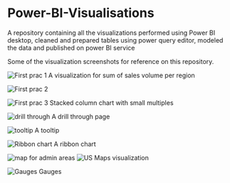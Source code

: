 # Power-BI-Visualisations
A repository containing all the visualizations performed using Power BI desktop, cleaned and prepared tables using power query editor, modeled the data and published on power BI service

Some of the visualization screenshots for reference on this repository.

![First prac 1](https://github.com/rittz1998/Power-BI-Visualisations/assets/103475842/53e4cf4f-f933-44cc-b646-46e2ae36d2ae)
A visualization for sum of sales volume per region

![First prac 2](https://github.com/rittz1998/Power-BI-Visualisations/assets/103475842/a0c68919-c463-4770-a469-04a269c7eeed)

![First prac 3](https://github.com/rittz1998/Power-BI-Visualisations/assets/103475842/ba67bb32-f4fb-4d75-941b-6a5bafc4c8aa)
Stacked column chart with small multiples

![drill through](https://github.com/rittz1998/Power-BI-Visualisations/assets/103475842/f50f9630-3d3f-440f-9530-c53d253a78ec)
A drill through page 

![tooltip](https://github.com/rittz1998/Power-BI-Visualisations/assets/103475842/b132626c-2ebc-4696-a4cd-49dcdec97572)
A tooltip

![Ribbon chart](https://github.com/rittz1998/Power-BI-Visualisations/assets/103475842/d2188d07-6eee-424f-b160-cec677de6b70)
A ribbon chart

![map for admin areas](https://github.com/rittz1998/Power-BI-Visualisations/assets/103475842/dd4c0e69-7fd8-4f6b-96c8-11b251403472)
![US](https://github.com/rittz1998/Power-BI-Visualisations/assets/103475842/b87e7ee4-56d7-4fb1-b4eb-58d255708348)
Maps visualization

![Gauges](https://github.com/rittz1998/Power-BI-Visualisations/assets/103475842/93916baa-c460-48b7-9133-d7891557a913)
Gauges


